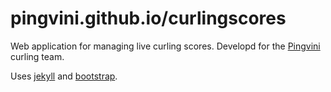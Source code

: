 pingvini.github.io/curlingscores
==================

Web application for managing live curling scores.
Developd for the [Pingvini] curling team.

Uses [jekyll] and [bootstrap].


[jekyll]:    http://jekyllrb.com
[bootstrap]: http://getbootstrap.com
[Pingvini]:  http://pingvini.curling.si
